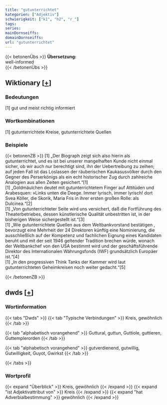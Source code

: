 ```yaml
---
title: "gutunterrichtet"
kategorien: ["Adjektiv"]
schwierigkeit: ["k1", "h2", "r_"]
tags:
series:
mainDornseiffs:
domainDornseiffs:
url: "gutunterrichtet"
---
```


{{< betonenÜbs >}}
**Übersetzung:**  
well-informed  
{{< /betonenÜbs >}}

## Wiktionary [[+](https://de.wiktionary.org/wiki/gutunterrichtet)]

### Bedeutungen
[1] gut und meist richtig informiert  

### Wortkombinationen
[1] gutunterrichtete Kreise, gutunterrichtete Quellen  

### Beispiele
{{< betonenZB >}}
[1] „Der Biograph zeigt sich also hierin als gutunterrichtet, und es ist bei unserer mangelhaften Kunde nicht einmal sicher, ob wir auch nur berechtigt sind, ihn der Uebertreibung zu zeihen; auf jeden Fall ist das Loslassen der räuberischen Kaukasusvölker durch den Gegner des Perserkönigs als ein echt historischer Zug durch zahlreiche Analogien aus allen Zeiten gesichert.“[1]  
[1] „Goldmäulchen deutet mit gutunterrichtetem Finger auf Attitüden und Arabesquen: »Links unten die Deege. Immer lyrisch, immer lyrisch! dort Svea Köller, die Skorik, Maria Fris in ihrer ersten großen Rolle: als Dulcinea.“[2]  
[1] „Von gutunterrichteter Seite wird uns versichert, daß die Fortführung des Theaterbetriebes, dessen künstlerische Qualität unbestritten ist, in der bisherigen Weise sichergestellt ist.“[3]  
[1] „Wie gutunterrichtete Quellen aus dem Weltbankvorstand bestätigen , bevorzugt eine Mehrheit der 24 Direktoren künftig eine Nominierung, die ausschließlich auf der Kompetenz und fachlichen Eignung eines Kandidaten beruht und mit der seit 1946 geltender Tradition brechen würde, wonach der Weltbankchef von den USA bestimmt wird und der geschäftsführende Direktor des Internationalen Währungsfonds (IWF) grundsätzlich Europäer ist.“[4]  
[1] „In den progressiven Think Tanks der Kammer wird laut gutunterrichteten Geheimkreisen noch weiter gedacht.“[5]  

{{< /betonenZB >}}


## dwds [[+](https://www.dwds.de/wb/gutunterrichtet)]

### Wortinformation
{{< tabs "Dwds" >}}
{{< tab "Typische Verbindungen" >}}
Kreis, gewöhnlich
{{< /tab >}}

{{< tab "alphabetisch vorangehend" >}}
Guttural, guttun, Guttiole, guttieren, Guttemplerorden
{{< /tab >}}

{{< tab "alphabetisch vorangehend" >}}
gutverdienend, gutwillig, Gutwilligkeit, Guyot, Gwirkst
{{< /tab >}}

{{< /tabs >}}

### Wortprofil
{{< expand "Überblick" >}} Kreis, gewöhnlich {{< /expand >}}
{{< expand "ist Adjektivattribut von" >}} Kreis {{< /expand >}}
{{< expand "hat Adverbialbestimmung" >}} gewöhnlich {{< /expand >}}

